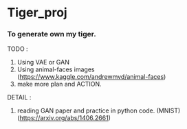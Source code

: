 # Tiger_proj


### To generate own my tiger.


TODO : 
1. Using VAE or GAN
2. Using animal-faces images 
(https://www.kaggle.com/andrewmvd/animal-faces)
3. make more plan and ACTION.

DETAIL :
1. reading GAN paper and practice in python code. (MNIST)
(https://arxiv.org/abs/1406.2661)
